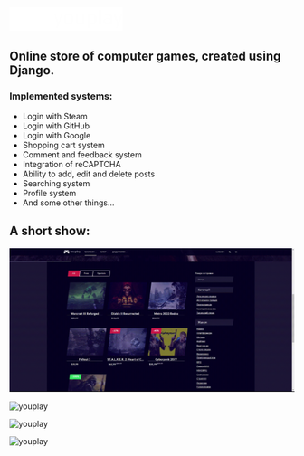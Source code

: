 ![youplay](https://github.com/AlexanderLukash/YouPlay/blob/main/static/dark/assets/images/logo.png?raw=true)
## Online store of computer games, created using Django.

### Implemented systems:
+ Login with Steam
+ Login with GitHub
+ Login with Google
+ Shopping cart system
+ Comment and feedback system
+ Integration of reCAPTCHA
+ Ability to add, edit and delete posts
+ Searching system
+ Profile system
+ And some other things...

## A short show: 
![youplay](https://github.com/AlexanderLukash/YouPlay/blob/main/gif/15ced646-c025-43ba-8a7d-8fae9ff9058f%20(online-video-cutter.com).gif?raw=true)

![youplay](https://github.com/AlexanderLukash/YouPlay/blob/main/gif/7722ed36-4a01-4782-8610-047de3e43bbb%20(online-video-cutter.com).gif?raw=true)

![youplay](https://github.com/AlexanderLukash/YouPlay/blob/main/gif/8163dafb-c91e-42fb-9540-e4f984bc36da%20(online-video-cutter.com).gif?raw=true)

![youplay](https://github.com/AlexanderLukash/YouPlay/blob/main/gif/c4e5ca4f-a8d0-4886-8d0a-e189e4650c27%20(online-video-cutter.com)%20(1).gif?raw=true)